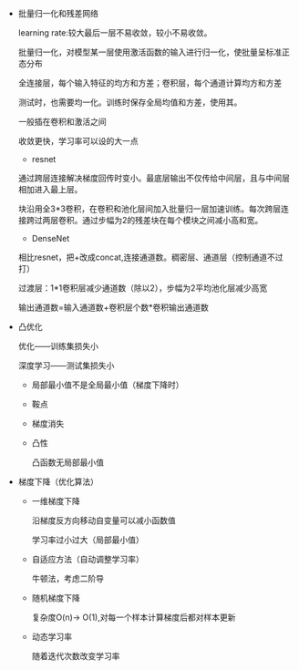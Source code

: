 + 批量归一化和残差网络

  learning rate:较大最后一层不易收敛，较小不易收敛。

  批量归一化，对模型某一层使用激活函数的输入进行归一化，使批量呈标准正态分布

  全连接层，每个输入特征的均方和方差；卷积层，每个通道计算均方和方差

  测试时，也需要均一化。训练时保存全局均值和方差，使用其。

  一般插在卷积和激活之间

  收敛更快，学习率可以设的大一点

  + resnet

  通过跨层连接解决梯度回传时变小。最底层输出不仅传给中间层，且与中间层相加进入最上层。
  
  块沿用全3*3卷积，在卷积和池化层间加入批量归一层加速训练。每次跨层连接跨过两层卷积。通过步幅为2的残差块在每个模块之间减小高和宽。

  + DenseNet

  相比resnet，把+改成concat,连接通道数。稠密层、通道层（控制通道不过打）

  过渡层：1*1卷积层减少通道数（除以2），步幅为2平均池化层减少高宽

  输出通道数=输入通道数+卷积层个数*卷积输出通道数

+ 凸优化

  优化——训练集损失小

  深度学习——测试集损失小

  + 局部最小值不是全局最小值（梯度下降时）

  + 鞍点

  + 梯度消失

  + 凸性

    凸函数无局部最小值

+ 梯度下降（优化算法）

  + 一维梯度下降

    沿梯度反方向移动自变量可以减小函数值

    学习率过小过大（局部最小值）

  + 自适应方法（自动调整学习率）

    牛顿法，考虑二阶导
  
  + 随机梯度下降

    复杂度O(n)-> O(1),对每一个样本计算梯度后都对样本更新

  + 动态学习率

    随着迭代次数改变学习率

